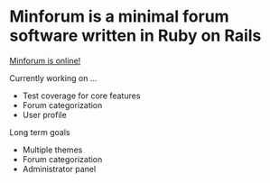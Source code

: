 Minforum is a minimal forum software written in Ruby on Rails
=============================================================

[Minforum is online!](http://minforum.heroku.com/)

Currently working on ...
- Test coverage for core features
- Forum categorization
- User profile

Long term goals
- Multiple themes
- Forum categorization
- Administrator panel